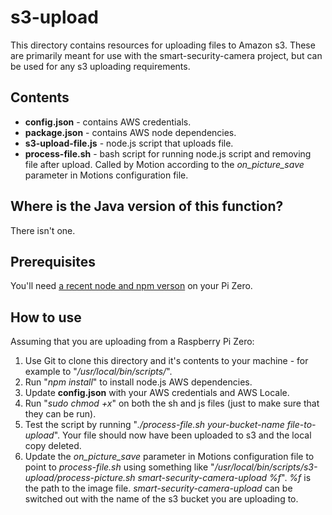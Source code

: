 
# s3-upload 

This directory contains resources for uploading files to Amazon s3.  These are primarily meant for use with the smart-security-camera project, but can be used for any s3 uploading requirements.

## Contents

* **config.json** - contains AWS credentials.
* **package.json** - contains AWS node dependencies.
* **s3-upload-file.js** - node.js script that uploads file.
* **process-file.sh** - bash script for running node.js script and removing file after upload.  Called by Motion according to the *on_picture_save* parameter in Motions configuration file. 

## Where is the Java version of this function?

There isn't one.

## Prerequisites

You'll need [a recent node and npm verson](https://github.com/sdesalas/node-pi-zero) on your Pi Zero.

## How to use

Assuming that you are uploading from a Raspberry Pi Zero:

1. Use Git to clone this directory and it's contents to your machine - for example to "*/usr/local/bin/scripts/*".
2. Run "*npm install*" to install node.js AWS dependencies.
3. Update **config.json** with your AWS credentials and AWS Locale.
4. Run "*sudo chmod +x*" on both the sh and js files (just to make sure that they can be run).
5. Test the script by running "*./process-file.sh your-bucket-name file-to-upload*".  Your file should now have been uploaded to s3 and the local copy deleted.
6. Update the *on_picture_save* parameter in Motions configuration file to point to *process-file.sh* using something like "*/usr/local/bin/scripts/s3-upload/process-picture.sh smart-security-camera-upload %f*".  *%f* is the path to the image file. *smart-security-camera-upload* can be switched out with the name of the s3 bucket you are uploading to.
